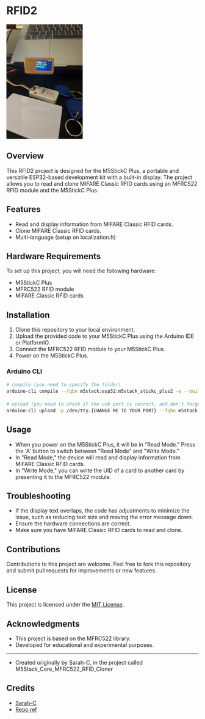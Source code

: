 # RFID2

<img src="./copyrfid.jpeg" width="200" height="300" alt="demo" />

## Overview

This RFID2 project is designed for the M5StickC Plus, a portable and versatile ESP32-based development kit with a built-in display. 
The project allows you to read and clone MIFARE Classic RFID cards using an MFRC522 RFID module and the M5StickC Plus.

## Features

- Read and display information from MIFARE Classic RFID cards.
- Clone MIFARE Classic RFID cards.
- Multi-language (setup on localization.h)

## Hardware Requirements

To set up this project, you will need the following hardware:

- M5StickC Plus
- MFRC522 RFID module
- MIFARE Classic RFID cards

## Installation

1. Clone this repository to your local environment.
2. Upload the provided code to your M5StickC Plus using the Arduino IDE or PlatformIO.
3. Connect the MFRC522 RFID module to your M5StickC Plus.
4. Power on the M5StickC Plus.

### Arduino CLI

```bash
# compile (you need to specify the folder)
arduino-cli compile --fqbn m5stack:esp32:m5stack_stickc_plus2 -e --build-property build.partitions=huge_app --build-property upload.maximum_size=3145728 ./copyrfid/copyrfid.ino

# upload (you need to check if the usb port is correct, and don't forget to name correctly the sketch "copyrfid")
arduino-cli upload -p /dev/tty.{CHANGE ME TO YOUR PORT} --fqbn m5stack:esp32:m5stack_stickc_plus2 copyrfid
```


## Usage

- When you power on the M5StickC Plus, it will be in "Read Mode." Press the 'A' button to switch between "Read Mode" and "Write Mode."
- In "Read Mode," the device will read and display information from MIFARE Classic RFID cards.
- In "Write Mode," you can write the UID of a card to another card by presenting it to the MFRC522 module.

## Troubleshooting

- If the display text overlaps, the code has adjustments to minimize the issue, such as reducing text size and moving the error message down.
- Ensure the hardware connections are correct.
- Make sure you have MIFARE Classic RFID cards to read and clone.

## Contributions

Contributions to this project are welcome. Feel free to fork this repository and submit pull requests for improvements or new features.

## License

This project is licensed under the [MIT License](LICENSE).

## Acknowledgments

- This project is based on the MFRC522 library.
- Developed for educational and experimental purposes.
---
- Created originally by Sarah-C, in the project called M5Stack_Core_MFRC522_RFID_Cloner

## Credits

- [Sarah-C](https://github.com/Sarah-C)
- [Repo ref](https://github.com/Sarah-C/M5Stack_Core_MFRC522_RFID_Cloner)
